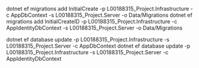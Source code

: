 dotnet ef migrations add InitialCreate -p L00188315_Project.Infrastructure -c AppDbContext -s L00188315_Project.Server -o Data/Migrations
dotnet ef migrations add InitialCreateID -p L00188315_Project.Infrastructure -c AppIdentityDbContext -s L00188315_Project.Server -o Data/Migrations


dotnet ef database update -p L00188315_Project.Infrastructure -s L00188315_Project.Server -c AppDbContext
dotnet ef database update -p L00188315_Project.Infrastructure -s L00188315_Project.Server -c AppIdentityDbContext
